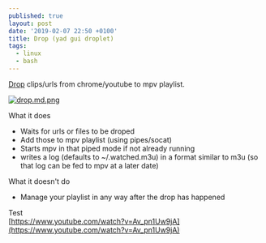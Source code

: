 ```yaml
---
published: true
layout: post
date: '2019-02-07 22:50 +0100'
title: Drop (yad gui droplet)
tags:
  - linux
  - bash
---
```

[Drop](https://raw.githubusercontent.com/brontosaurusrex/stretchbang/master/bin/drop) clips/urls from chrome/youtube to mpv playlist.

[![drop.md.png](https://cdn.scrot.moe/images/2019/02/07/drop.md.png)](https://scrot.moe/image/aclZQ)

What it does  
- Waits for urls or files to be droped
- Add those to mpv playlist (using pipes/socat)
- Starts mpv in that piped mode if not already running
- writes a log (defaults to ~/.watched.m3u) in a format similar to m3u (so that log can be fed to mpv at a later date)

What it doesn't do  
- Manage your playlist in any way after the drop has happened

Test  
[https://www.youtube.com/watch?v=Av_pn1Uw9jA](https://www.youtube.com/watch?v=Av_pn1Uw9jA)

